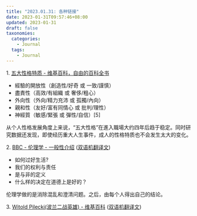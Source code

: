 ```yaml
---
title: "2023.01.31: 各种链接"
date: 2023-01-31T09:57:46+08:00
updated: 2023-01-31
draft: false
taxonomies:
  categories:
    - Journal
  tags:
    - Journal
---
```


1\. [五大性格特质 - 维基百科，自由的百科全书](https://zh.m.wikipedia.org/zh/%E4%BA%94%E5%A4%A7%E6%80%A7%E6%A0%BC%E7%89%B9%E8%B4%A8)

- 經驗的開放性（創造性/好奇 或 一致/謹慎）
- 盡責性（高效/有組織 或 奢侈/粗心）
- 外向性（外向/精力充沛 或 孤獨/內向）
- 親和性（友好/富有同情心 或 批判/理性）
- 神經質（敏感/緊張 或 彈性/自信）[5]

从个人性格发展角度上来说，“五大性格”在進入職場大约四年后趋于稳定。同时研究数据还发现，即使经历重大人生事件，成人的性格特质也不会发生太大的变化。

2\. [BBC - 伦理学 - 一般性介绍](https://www.bbc.co.uk/ethics/introduction/intro_1.shtml) ([双语机翻译文](https://clip.owenyoung.com/2023/01/31/bbc-ethics-introduction-to-ethics-ethics-a-general-introduction-bbc-lun-li-xue/))

- 如何过好生活?
- 我们的权利与责任
- 是与非的定义
- 什么样的决定在道德上是好的？

伦理学做的是消除混乱和澄清问题。之后，由每个人得出自己的结论。

3\. [Witold Pilecki(波兰二战英雄) - 维基百科](https://en.wikipedia.org/wiki/Witold_Pilecki) ([双语机翻译文](https://clip.owenyoung.com/2023/01/26/witold-pilecki/))
